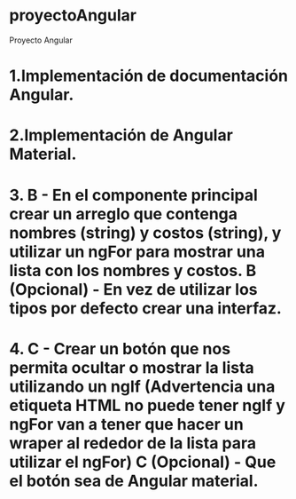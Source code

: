 # proyectoAngular
Proyecto Angular

# 1.Implementación de documentación Angular.

# 2.Implementación de Angular Material.

# 3. B - En el componente principal crear un arreglo que contenga nombres (string) y costos (string), y utilizar un ngFor para mostrar una lista con los nombres y costos. B (Opcional) - En vez de utilizar los tipos por defecto crear una interfaz.

# 4. C - Crear un botón que nos permita ocultar o mostrar la lista utilizando un ngIf (Advertencia una etiqueta HTML no puede tener ngIf y ngFor van a tener que hacer un wraper al rededor de la lista para utilizar el ngFor) C (Opcional) - Que el botón sea de Angular material. 